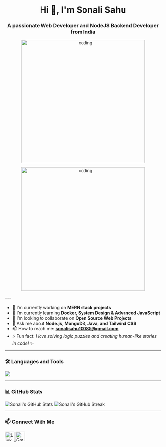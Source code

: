 <h1 align="center">Hi 👋, I'm Sonali Sahu</h1>
<h3 align="center">A passionate Web Developer and NodeJS Backend Developer from India</h3>

<p align="center">
  <img src="https://cdn.dribbble.com/users/1162077/screenshots/3848914/programmer.gif" alt="coding" width="400"/>
</p>

<p align="center">
<img src="https://cdnl.iconscout.com/lottie/free/preview/free-customer-service-chat-animation-download-in-lottie-json-gif-static-svg-file-formats--call-logo-center-support-pack-network-communication-animations-3205371.mp4" alt="coding" width="400"/>
</p>
---

- 🔭 I’m currently working on **MERN stack projects**
- 🌱 I’m currently learning **Docker, System Design & Advanced JavaScript**
- 🤝 I’m looking to collaborate on **Open Source Web Projects**
- 💬 Ask me about **Node.js, MongoDB, Java, and Tailwind CSS**
- 📫 How to reach me: **sonalisahu10085@gmail.com**
- ⚡ Fun fact: *I love solving logic puzzles and creating human-like stories in code!* ✨

---

### 🛠️ Languages and Tools

<p align="left">
  <img src="https://skillicons.dev/icons?i=html,css,js,react,nodejs,mongodb,java,tailwind,bootstrap,git,github,linux,vscode" />
</p>

---

### 📊 GitHub Stats

<p align="left">
  <img src="https://github-readme-stats.vercel.app/api?username=SonaliSahu10085&show_icons=true&theme=tokyonight" alt="Sonali's GitHub Stats" />
  <img src="https://streak-stats.demolab.com/?user=SonaliSahu10085&theme=tokyonight" alt="Sonali's GitHub Streak" />
</p>

---

### 📫 Connect With Me

<p align="left">
  <a href="https://linkedin.com/in/your-link" target="_blank">
    <img src="https://cdn-icons-png.flaticon.com/512/174/174857.png" width="30" alt="LinkedIn"/>
  </a>
  <a href="mailto:sonalisahu10085@gmail.com" target="_blank">
    <img src="https://cdn-icons-png.flaticon.com/512/732/732200.png" width="30" alt="Gmail"/>
  </a>
</p>
